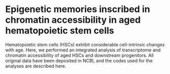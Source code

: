 # Epigenetic memories inscribed in chromatin accessibility in aged hematopoietic stem cells
Hematopoietic stem cells (HSCs) exhibit considerable cell-intrinsic changes with age. Here, we performed an integrated analysis of transcriptome and chromatin accessibility of aged HSCs and downstream progenitors. All original data have been deposited in NCBI, and the codes used for the analyses are described here.
